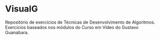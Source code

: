 # VisualG
Repositório de exercícios de Técnicas de Desenvolvimento de Algorítmos.
Exercícios baseados nos módulos do Curso em Vídeo do Gustavo Guanabara.
